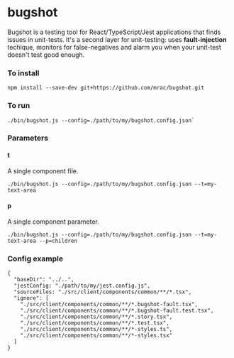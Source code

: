 # bugshot

Bugshot is a testing tool for React/TypeScript/Jest applications that finds issues in unit-tests. It's a second layer for unit-testing: uses **fault-injection** techique, monitors for false-negatives and alarm you when your unit-test doesn't test good enough.

### To install

```
npm install --save-dev git+https://github.com/mrac/bugshot.git
```

### To run

```
./bin/bugshot.js --config=./path/to/my/bugshot.config.json`
```

### Parameters

#### t

A single component file.

```
./bin/bugshot.js --config=./path/to/my/bugshot.config.json --t=my-text-area
```

#### p

A single component parameter.

```
./bin/bugshot.js --config=./path/to/my/bugshot.config.json --t=my-text-area --p=children
```

### Config example

```
{
  "baseDir": "../..",
  "jestConfig: "./path/to/my/jest.config.js",
  "sourceFiles: "./src/client/components/common/**/*.tsx",
  "ignore": [
    "./src/client/components/common/**/*.bugshot-fault.tsx",
    "./src/client/components/common/**/*.bugshot-fault.test.tsx",
    "./src/client/components/common/**/*.story.tsx",
    "./src/client/components/common/**/*.test.tsx",
    "./src/client/components/common/**/*-styles.ts",
    "./src/client/components/common/**/*-styles.tsx"
  ]
}
```
